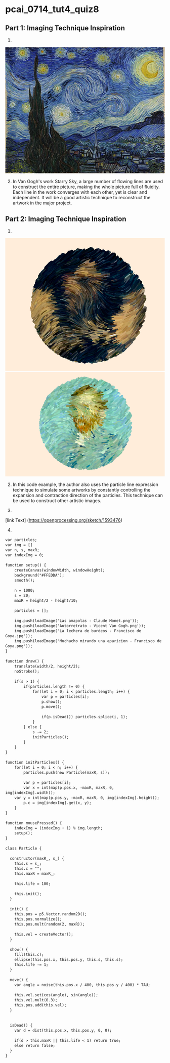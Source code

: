 # pcai_0714_tut4_quiz8

## Part 1: Imaging Technique Inspiration

1. 
![An image of The Starry Night](readmeimage/image1.jpg)


2. In Van Gogh's work Starry Sky, a large number of flowing lines are used to construct the entire picture, making the whole picture full of fluidity. Each line in the work converges with each other, yet is clear and independent. It will be a good artistic technique to reconstruct the artwork in the major project.



## Part 2: Imaging Technique Inspiration

1. 
![An image of Inspiration1](readmeimage/image2.png)
![An image of Inspiration2](readmeimage/image3.png)

2. In this code example, the author also uses the particle line expression technique to simulate some artworks by constantly controlling the expansion and contraction direction of the particles. This technique can be used to construct other artistic images.

3. 
[link Text] (https://openprocessing.org/sketch/1593476)

4. 
``` 
var particles;
var img = []
var n, s, maxR;
var indexImg = 0;

function setup() {
	createCanvas(windowWidth, windowHeight);
	background("#FFEDDA");
	smooth();
	
	n = 1000;
	s = 20;
	maxR = height/2 - height/10;
	
	particles = [];
	
	img.push(loadImage('Las amapolas - Claude Monet.png'));
	img.push(loadImage('Autorretrato - Vicent Van Gogh.png'));
	img.push(loadImage('La lechera de burdeos - Francisco de Goya.jpg'));
	img.push(loadImage('Muchacho mirando una aparicion - Francisco de Goya.png'));
}

function draw() {
	translate(width/2, height/2);
	noStroke();
	
	if(s > 1) {
		if(particles.length != 0) {
			for(let i = 0; i < particles.length; i++) {
				var p = particles[i];
				p.show();
				p.move();
				
				if(p.isDead()) particles.splice(i, 1);
			}
		} else {
			s -= 2;
			initParticles();
		}
	}
}

function initParticles() {	
	for(let i = 0; i < n; i++) {
		particles.push(new Particle(maxR, s));
		
		var p = particles[i];
		var x = int(map(p.pos.x, -maxR, maxR, 0, img[indexImg].width));
    var y = int(map(p.pos.y, -maxR, maxR, 0, img[indexImg].height));
		p.c = img[indexImg].get(x, y);
	}
}

function mousePressed() {
	indexImg = (indexImg + 1) % img.length;
	setup();
}

class Particle {
  
  constructor(maxR_, s_) {
    this.s = s_;
    this.c = "";
    this.maxR = maxR_;
    
    this.life = 100;
    
    this.init();
  }
  
  init() {
    this.pos = p5.Vector.random2D();
    this.pos.normalize();
    this.pos.mult(random(2, maxR));

    this.vel = createVector();
  }

  show() {
    fill(this.c);
    ellipse(this.pos.x, this.pos.y, this.s, this.s);
    this.life -= 1;
  }
  
  move() {
    var angle = noise(this.pos.x / 400, this.pos.y / 400) * TAU;
    
    this.vel.set(cos(angle), sin(angle));
    this.vel.mult(0.3);
    this.pos.add(this.vel);
  }
  

  isDead() {
    var d = dist(this.pos.x, this.pos.y, 0, 0);
 
    if(d > this.maxR || this.life < 1) return true;
    else return false;
  }
}
```